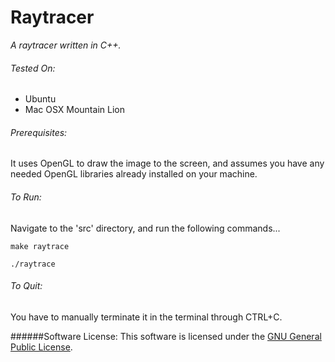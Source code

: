 Raytracer
=========

*A raytracer written in C++.*





###### Tested On:

* Ubuntu
* Mac OSX Mountain Lion

###### Prerequisites:

It uses OpenGL to draw the image to the screen, and assumes you have any needed OpenGL libraries already installed on your machine.



###### To Run:

Navigate to the 'src' directory, and run the following commands...

```
make raytrace

./raytrace
```

###### To Quit:

You have to manually terminate it in the terminal through CTRL+C.

######Software License:
This software is licensed under the [GNU General Public License](http://en.wikipedia.org/wiki/GNU_General_Public_License).

